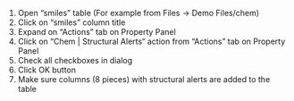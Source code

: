 1. Open “smiles” table (For example from Files -> Demo Files/chem)
2. Click on “smiles” column title
3. Expand on “Actions” tab on Property Panel
4. Click on “Chem | Structural Alerts“ action from “Actions” tab on Property Panel
5. Check all checkboxes in dialog
6. Click OK button
7. Make sure columns (8 pieces) with structural alerts are added to the table